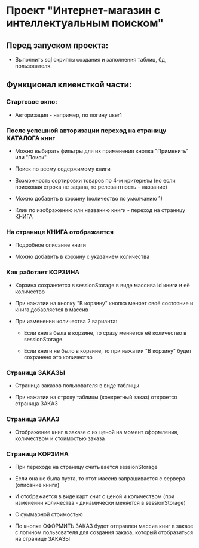 # Проект "Интернет-магазин с интеллектуальным поиском"

## Перед запуском проекта:

- Выполнить sql скрипты создания и заполнения таблиц, бд, пользователя.

## Функционал клиенсткой части:

### Стартовое окно:
- Авторизация - например, по логину user1

### После успешной авторизации переход на страницу КАТАЛОГА книг

- Можно выбирать фильтры для их применения кнопка "Применить" или "Поиск"

- Поиск по всему содержимому книги

- Возможность сортировки товаров по 4-м критериям (но если поисковая строка не задана, то релевантность - название)

- Можно добавить в корзину (количество по умолчанию 1)

- Клик по изображению или названию книги - переход на страницу КНИГА


### На странице КНИГА отображается

- Подробное описание книги

- Можно добавить в корзину с указанием количества


### Как работает КОРЗИНА

- Корзина сохраняется в sessionStorage в виде массива id книги и её количество

- При нажатии на кнопку "В корзину" кнопка меняет своё состояние и книга добавляется в массив

- При изменении количества 2 варианта:

  - Если книга была в корзине, то сразу меняется её количество в sessionStorage

  - Если книги не было в корзине, то при нажатии "В корзину" будет сохранено это количество


### Страница ЗАКАЗЫ
- Страница заказов пользователя в виде таблицы

- При нажатии на строку таблицы (конкретный заказ) откроется страница ЗАКАЗ


### Страница ЗАКАЗ

- Отображение книг в заказе с их ценой на момент оформления, количеством и стоимостью заказа


### Страница КОРЗИНА

- При переходе на страницу считывается sessionStorage

- Если она не была пуста, то этот массив запрашивается с сервера (описание книги)

- И отображается в виде карт книг с ценой и количеством (при изменении количества - динамически меняется в sessionStorage)

- С суммарной стоимостью

- По кнопке ОФОРМИТЬ ЗАКАЗ будет отправлен массив книг в заказе с логином пользователя для создания заказа,
  который отобразиться на странице ЗАКАЗЫ
